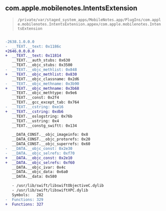 ## com.apple.mobilenotes.IntentsExtension

> `/private/var/staged_system_apps/MobileNotes.app/PlugIns/com.apple.mobilenotes.IntentsExtension.appex/com.apple.mobilenotes.IntentsExtension`

```diff

-2638.1.0.0.0
-  __TEXT.__text: 0x1186c
+2646.0.0.0.0
+  __TEXT.__text: 0x11814
   __TEXT.__auth_stubs: 0x630
   __TEXT.__objc_stubs: 0x3500
-  __TEXT.__objc_methlist: 0x848
+  __TEXT.__objc_methlist: 0x830
   __TEXT.__objc_classname: 0x2d6
-  __TEXT.__objc_methname: 0x3b90
+  __TEXT.__objc_methname: 0x3b68
   __TEXT.__objc_methtype: 0x9e6
   __TEXT.__const: 0x2f4
   __TEXT.__gcc_except_tab: 0x764
-  __TEXT.__cstring: 0xe16
+  __TEXT.__cstring: 0xdb6
   __TEXT.__oslogstring: 0x76b
   __TEXT.__ustring: 0x4
   __TEXT.__constg_swiftt: 0x134

   __DATA_CONST.__objc_imageinfo: 0x8
   __DATA_CONST.__objc_protorefs: 0x20
   __DATA_CONST.__objc_superrefs: 0x60
-  __DATA.__objc_const: 0x2e30
-  __DATA.__objc_selrefs: 0xf70
+  __DATA.__objc_const: 0x2e10
+  __DATA.__objc_selrefs: 0xf60
   __DATA.__objc_ivar: 0x4c
   __DATA.__objc_data: 0x6a0
   __DATA.__data: 0x580

   - /usr/lib/swift/libswiftObjectiveC.dylib
   - /usr/lib/swift/libswiftXPC.dylib
   Symbols:   282
-  Functions: 329
+  Functions: 327
 

```
